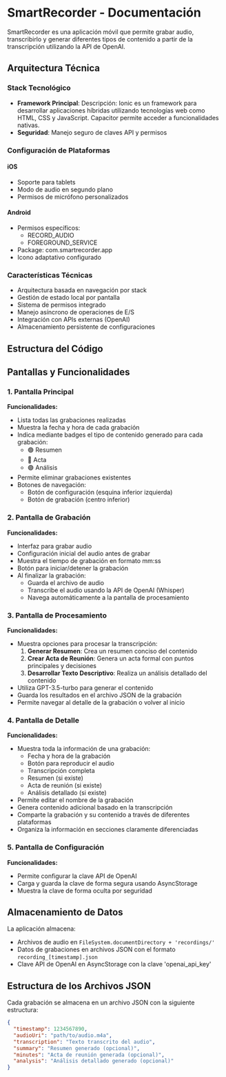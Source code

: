# SmartRecorder - Documentación

SmartRecorder es una aplicación móvil que permite grabar audio, transcribirlo y generar diferentes tipos de contenido a partir de la transcripción utilizando la API de OpenAI.

## Arquitectura Técnica

### Stack Tecnológico
- **Framework Principal**: Descripción: Ionic es un framework para desarrollar aplicaciones híbridas utilizando tecnologías web como HTML, CSS y JavaScript. Capacitor permite acceder a funcionalidades nativas.
- **Seguridad**: Manejo seguro de claves API y permisos

### Configuración de Plataformas

#### iOS
- Soporte para tablets
- Modo de audio en segundo plano
- Permisos de micrófono personalizados

#### Android
- Permisos específicos:
  - RECORD_AUDIO
  - FOREGROUND_SERVICE
- Package: com.smartrecorder.app
- Icono adaptativo configurado

### Características Técnicas
- Arquitectura basada en navegación por stack
- Gestión de estado local por pantalla
- Sistema de permisos integrado
- Manejo asíncrono de operaciones de E/S
- Integración con APIs externas (OpenAI)
- Almacenamiento persistente de configuraciones

## Estructura del Código



## Pantallas y Funcionalidades

### 1. Pantalla Principal 

**Funcionalidades:**
- Lista todas las grabaciones realizadas
- Muestra la fecha y hora de cada grabación
- Indica mediante badges el tipo de contenido generado para cada grabación:
  - 🟢 Resumen
  - 🔵 Acta
  - 🟣 Análisis
- Permite eliminar grabaciones existentes
- Botones de navegación:
  - Botón de configuración (esquina inferior izquierda)
  - Botón de grabación (centro inferior)

### 2. Pantalla de Grabación



**Funcionalidades:**
- Interfaz para grabar audio
- Configuración inicial del audio antes de grabar
- Muestra el tiempo de grabación en formato mm:ss
- Botón para iniciar/detener la grabación
- Al finalizar la grabación:
  - Guarda el archivo de audio
  - Transcribe el audio usando la API de OpenAI (Whisper)
  - Navega automáticamente a la pantalla de procesamiento

### 3. Pantalla de Procesamiento 


**Funcionalidades:**
- Muestra opciones para procesar la transcripción:
  1. **Generar Resumen**: Crea un resumen conciso del contenido
  2. **Crear Acta de Reunión**: Genera un acta formal con puntos principales y decisiones
  3. **Desarrollar Texto Descriptivo**: Realiza un análisis detallado del contenido
- Utiliza GPT-3.5-turbo para generar el contenido
- Guarda los resultados en el archivo JSON de la grabación
- Permite navegar al detalle de la grabación o volver al inicio

### 4. Pantalla de Detalle

**Funcionalidades:**
- Muestra toda la información de una grabación:
  - Fecha y hora de la grabación
  - Botón para reproducir el audio
  - Transcripción completa
  - Resumen (si existe)
  - Acta de reunión (si existe)
  - Análisis detallado (si existe)
- Permite editar el nombre de la grabación
- Genera contenido adicional basado en la transcripción
- Comparte la grabación y su contenido a través de diferentes plataformas
- Organiza la información en secciones claramente diferenciadas

### 5. Pantalla de Configuración 

**Funcionalidades:**
- Permite configurar la clave API de OpenAI
- Carga y guarda la clave de forma segura usando AsyncStorage
- Muestra la clave de forma oculta por seguridad

## Almacenamiento de Datos

La aplicación almacena:
- Archivos de audio en `FileSystem.documentDirectory + 'recordings/'`
- Datos de grabaciones en archivos JSON con el formato `recording_[timestamp].json`
- Clave API de OpenAI en AsyncStorage con la clave 'openai_api_key'

## Estructura de los Archivos JSON

Cada grabación se almacena en un archivo JSON con la siguiente estructura:

```json
{
  "timestamp": 1234567890,
  "audioUri": "path/to/audio.m4a",
  "transcription": "Texto transcrito del audio",
  "summary": "Resumen generado (opcional)",
  "minutes": "Acta de reunión generada (opcional)",
  "analysis": "Análisis detallado generado (opcional)"
}
